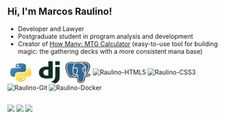 ## Hi, I'm Marcos Raulino!

- Developer and Lawyer
- Postgraduate student in program analysis and development
- Creator of [How Many: MTG Calculator](https://www.howmanymtg.com/) (easy-to-use tool for building magic: the gathering decks with a more consistent mana base)

<div style="display: inline_block">
	<img align="center" alt="Raulino-Python" height="50" width="60" src="https://raw.githubusercontent.com/devicons/devicon/master/icons/python/python-original.svg">
	<img align="center" alt="Raulino-Django" height="50" width="60" src="https://raw.githubusercontent.com/devicons/devicon/master/icons/django/django-plain.svg">
	<img align="center" alt="Raulino-PostgreSQL" height="50" width="60" src="https://raw.githubusercontent.com/devicons/devicon/master/icons/postgresql/postgresql-original.svg">
	<img align="center" alt="Raulino-HTML5" height="50" width="60" src="https://cdn.jsdelivr.net/gh/devicons/devicon/icons/html5/html5-original.svg">
	<img align="center" alt="Raulino-CSS3" height="50" width="60" src="https://cdn.jsdelivr.net/gh/devicons/devicon/icons/css3/css3-original.svg">
	<img align="center" alt="Raulino-Git" height="50" width="60" src="https://cdn.jsdelivr.net/gh/devicons/devicon/icons/git/git-original.svg">
	<img align="center" alt="Raulino-Docker" height="50" width="60" src="https://cdn.jsdelivr.net/gh/devicons/devicon/icons/docker/docker-original.svg">
</div>

##
 
<div> 
	<a href = "mailto:marcosfsraulino@gmail.com" target="_blank"><img src="https://img.shields.io/badge/-Gmail-%23333?style=for-the-badge&logo=gmail&logoColor=white"></a>
	<a href="https://www.linkedin.com/in/marcosraulino/" target="_blank"><img src="https://img.shields.io/badge/-LinkedIn-%230077B5?style=for-the-badge&logo=linkedin&logoColor=white"></a>
	<a href="https://twitter.com/raulin0_" target="_blank"><img src="https://img.shields.io/badge/Twitter-1DA1F2?style=for-the-badge&logo=twitter&logoColor=white"></a>
</div>
